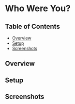 # Who Were You?

## Table of Contents

- [Overview](##overview)
- [Setup](##setup)
- [Screenshots](##screenshots)


## Overview

## Setup

## Screenshots 


